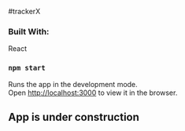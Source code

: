 #trackerX

### Built With:
React


### `npm start`

Runs the app in the development mode.<br />
Open [http://localhost:3000](http://localhost:3000) to view it in the browser.


## App is under construction

